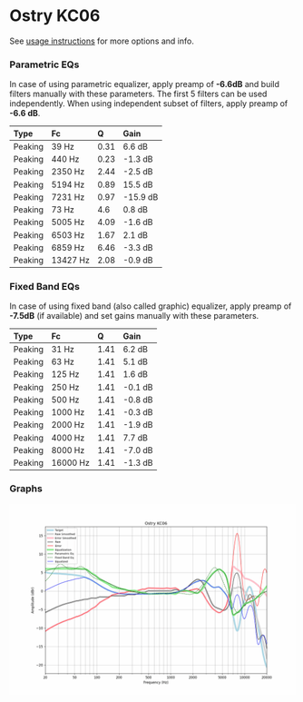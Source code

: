 # Ostry KC06
See [usage instructions](https://github.com/jaakkopasanen/AutoEq#usage) for more options and info.

### Parametric EQs
In case of using parametric equalizer, apply preamp of **-6.6dB** and build filters manually
with these parameters. The first 5 filters can be used independently.
When using independent subset of filters, apply preamp of **-6.6 dB**.

| Type    | Fc       |    Q | Gain     |
|:--------|:---------|:-----|:---------|
| Peaking | 39 Hz    | 0.31 | 6.6 dB   |
| Peaking | 440 Hz   | 0.23 | -1.3 dB  |
| Peaking | 2350 Hz  | 2.44 | -2.5 dB  |
| Peaking | 5194 Hz  | 0.89 | 15.5 dB  |
| Peaking | 7231 Hz  | 0.97 | -15.9 dB |
| Peaking | 73 Hz    | 4.6  | 0.8 dB   |
| Peaking | 5005 Hz  | 4.09 | -1.6 dB  |
| Peaking | 6503 Hz  | 1.67 | 2.1 dB   |
| Peaking | 6859 Hz  | 6.46 | -3.3 dB  |
| Peaking | 13427 Hz | 2.08 | -0.9 dB  |

### Fixed Band EQs
In case of using fixed band (also called graphic) equalizer, apply preamp of **-7.5dB**
(if available) and set gains manually with these parameters.

| Type    | Fc       |    Q | Gain    |
|:--------|:---------|:-----|:--------|
| Peaking | 31 Hz    | 1.41 | 6.2 dB  |
| Peaking | 63 Hz    | 1.41 | 5.1 dB  |
| Peaking | 125 Hz   | 1.41 | 1.6 dB  |
| Peaking | 250 Hz   | 1.41 | -0.1 dB |
| Peaking | 500 Hz   | 1.41 | -0.8 dB |
| Peaking | 1000 Hz  | 1.41 | -0.3 dB |
| Peaking | 2000 Hz  | 1.41 | -1.9 dB |
| Peaking | 4000 Hz  | 1.41 | 7.7 dB  |
| Peaking | 8000 Hz  | 1.41 | -7.0 dB |
| Peaking | 16000 Hz | 1.41 | -1.3 dB |

### Graphs
![](./Ostry%20KC06.png)